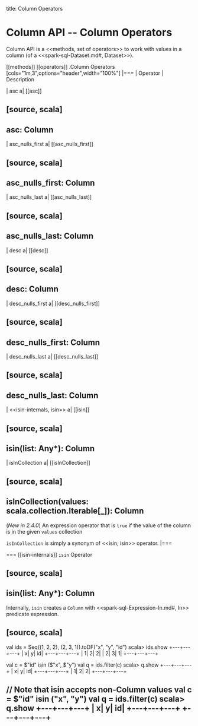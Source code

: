 title: Column Operators

# Column API -- Column Operators

Column API is a <<methods, set of operators>> to work with values in a column (of a <<spark-sql-Dataset.md#, Dataset>>).

[[methods]]
[[operators]]
.Column Operators
[cols="1m,3",options="header",width="100%"]
|===
| Operator
| Description

| asc
a| [[asc]]

[source, scala]
----
asc: Column
----

| asc_nulls_first
a| [[asc_nulls_first]]

[source, scala]
----
asc_nulls_first: Column
----

| asc_nulls_last
a| [[asc_nulls_last]]

[source, scala]
----
asc_nulls_last: Column
----

| desc
a| [[desc]]

[source, scala]
----
desc: Column
----

| desc_nulls_first
a| [[desc_nulls_first]]

[source, scala]
----
desc_nulls_first: Column
----

| desc_nulls_last
a| [[desc_nulls_last]]

[source, scala]
----
desc_nulls_last: Column
----

| <<isin-internals, isin>>
a| [[isin]]

[source, scala]
----
isin(list: Any*): Column
----

| isInCollection
a| [[isInCollection]]

[source, scala]
----
isInCollection(values: scala.collection.Iterable[_]): Column
----

(*New in 2.4.0*) An expression operator that is `true` if the value of the column is in the given `values` collection

`isInCollection` is simply a synonym of <<isin, isin>> operator.
|===

=== [[isin-internals]] `isin` Operator

[source, scala]
----
isin(list: Any*): Column
----

Internally, `isin` creates a `Column` with <<spark-sql-Expression-In.md#, In>> predicate expression.

[source, scala]
----
val ids = Seq((1, 2, 2), (2, 3, 1)).toDF("x", "y", "id")
scala> ids.show
+---+---+---+
|  x|  y| id|
+---+---+---+
|  1|  2|  2|
|  2|  3|  1|
+---+---+---+

val c = $"id" isin ($"x", $"y")
val q = ids.filter(c)
scala> q.show
+---+---+---+
|  x|  y| id|
+---+---+---+
|  1|  2|  2|
+---+---+---+

// Note that isin accepts non-Column values
val c = $"id" isin ("x", "y")
val q = ids.filter(c)
scala> q.show
+---+---+---+
|  x|  y| id|
+---+---+---+
+---+---+---+
----

